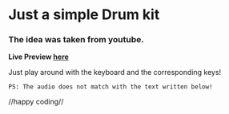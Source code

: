 <h1>Just a simple Drum kit</h1>

<h3>The idea was taken from youtube.</h3>

<strong>Live Preview [here](https://justaway1.github.io/drumstick/)</strong>

<p>Just play around with the keyboard and the corresponding keys!</p>
<code>PS: The audio does not match with the text written below!</code>

//happy coding//
